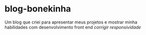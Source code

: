 # blog-bonekinha
Um blog que criei para apresentar meus projetos e mostrar minha habilidades com desenvolvimento front end
*corrigir responsividade*
